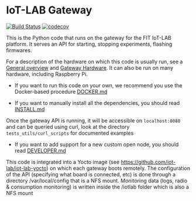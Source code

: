 IoT-LAB Gateway
===============

[![Build Status](https://travis-ci.org/iot-lab/iot-lab-gateway.svg?branch=master)](https://travis-ci.org/iot-lab/iot-lab-gateway)
[![codecov](https://codecov.io/gh/iot-lab/iot-lab-gateway/branch/master/graph/badge.svg)](https://codecov.io/gh/iot-lab/iot-lab-gateway)


This is the Python code that runs on the gateway for the FIT IoT-LAB
platform. It serves an API for starting, stopping experiments, flashing firmwares.

For a description of the hardware on which this code is usually run, see a [General overview](https://www.iot-lab.info/hardware/#iot-lab-node)
and [Gateway Hardware](https://github.com/iot-lab/iot-lab/wiki/Hardware_Iotlab-gateway). It can also be run on
many hardware, including Raspberry Pi. 


* If you want to run this code on your own, we recommend you use the Docker-based procedure [DOCKER.md](DOCKER.md)


* If you want to manually install all the dependencies, you should read [INSTALL.md](INSTALL.md)


Once the gateway API is running, it will be accessible on `localhost:8080` 
and can be queried using curl, look at the directory `tests_utils/curl_scripts` for documented examples

* If you want to add support for a new custom open node, you should read [DEVELOPER.md](DEVELOPER.md)


This code is integrated into a Yocto image (see https://github.com/iot-lab/iot-lab-yocto)
on which each gateway boots remotely. The configuration of the API (specifying what board is connected, etc)
is done through a directory /var/local/config that is a NFS mount. Monitoring data (logs, radio & consumption monitoring)
is written inside the /iotlab folder which is also a NFS mount
